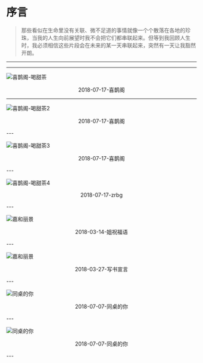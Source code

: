# 序言

> 那些看似在生命里没有关联、微不足道的事情就像一个个散落在各地的珍珠，当我的人生向前展望时我不会把它们都串联起来。但等到我回顾人生时，我必须相信这些片段会在未来的某一天串联起来，突然有一天让我豁然开朗。



---
***

![喜鹊阁-喝甜茶](2018年/img/img_0084.jpg)
<p align="center">2018-07-17-喜鹊阁</p>

---

![喜鹊阁-喝甜茶2](2018年/img/img_0086.jpg)
<p align="center">2018-07-17-喜鹊阁</p>
---

![喜鹊阁-喝甜茶3](2018年/img/img_0085.jpg)
<p align="center">2018-07-17-喜鹊阁</p>
---

![喜鹊阁-喝甜茶4](2018年/img/img_0087.jpg)
<p align="center">2018-07-17-zrbg</p>
---

![嘉和丽景](2018年/img/img_0004.png)
<p align="center">2018-03-14-姐祝福语</p>
---

![嘉和丽景](2018年/img/img_0007.png)
<p align="center">2018-03-27-写书宣言</p>
---

![同桌的你](2018年/img/img_0061.jpg)
<p align="center">2018-07-07-同桌的你</p>
---

![同桌的你](2018年/img/img_0063.jpg)
<p align="center">2018-07-07-同桌的你</p>
---
